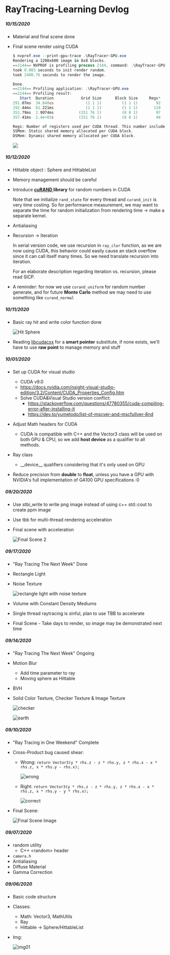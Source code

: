 # RayTracing-Learning Devlog

##### 10/15/2020

- Material and final scene done

- Final scene render using CUDA

  ```powershell
  $ nvprof.exe --print-gpu-trace .\RayTracer-GPU.exe
  Rendering a 1200x600 image in 8x8 blocks.
  ==2144== NVPROF is profiling process 2144, command: .\RayTracer-GPU.exe
  took 0.003 seconds to init render random.
  took 2400.76 seconds to render the image.
  
  Done.
  ==2144== Profiling application: .\RayTracer-GPU.exe
  ==2144== Profiling result:
     Start  Duration            Grid Size      Block Size     Regs*    SSMem*    DSMem*           Device   Context    Stream        Unified Memory  Virtual Address  Name
  291.07ms  34.848us              (1 1 1)         (1 1 1)        92        0B        0B  GeForce GTX 107         1         7                     -                -  rand_init(curandStateXORWOW*) [107]
  292.44ms  61.221ms              (1 1 1)         (1 1 1)       119        0B        0B  GeForce GTX 107         1         7                     -                -  create_world(Hittable**, Hittable**, Camera**, int, int, curandStateXORWOW*) [120]
  353.79ms  2.9074ms           (151 76 1)         (8 8 1)        97        0B        0B  GeForce GTX 107         1         7                     -                -  render_init(int, int, curandStateXORWOW*) [127]
  357.41ms  2.4e+03s           (151 76 1)         (8 8 1)        48        0B        0B  GeForce GTX 107         1         7                     -                -  render(Vector3*, int, int, int, Camera**, Hittable**, curandStateXORWOW*) [138] 
  
  Regs: Number of registers used per CUDA thread. This number includes registers used internally by the CUDA driver and/or tools and can be more than what the compiler shows.
  SSMem: Static shared memory allocated per CUDA block.
  DSMem: Dynamic shared memory allocated per CUDA block.
  ```

  ![](./img/img_final_scene_cuda.png)



##### 10/12/2020

- Hittable object : Sphere and HittableList

- Memory management should be careful

- Introduce **[cuRAND ](https://docs.nvidia.com/cuda/curand/index.html)library** for random numbers in CUDA

  Note that we initialize `rand_state` for every thread and `curand_init` is very time costing. So for performance measurement, we may want to separate the time for random initialization from rendering time -> make a separate kernel.

- Antialiasing

- Recursion -> Iteration

  In serial version code, we use recursion in `ray_clor` function, as we are now using CUDA, this behavior could easily cause an stack overflow since it can call itself many times. So we need translate recursion into iteration. 

  For an elaborate description regarding iteration vs. recursion, please read SICP.

- A reminder: for now we use `curand_uniform` for random number generate, and for future **Monte Carlo** method we may need to use something like `curand_normal`

  

##### 10/11/2020

- Basic ray hit and write color function done

  ![Hit Sphere](./img/hit_sphere_cuda.png)

- Reading [libcudacxx]() for a **smart pointer** substitute, if none exists, we'll have to use **raw point** to manage memory and stuff





##### 10/01/2020

- Set up CUDA for visual studio
  - CUDA v9.0
  - https://docs.nvidia.com/nsight-visual-studio-edition/3.2/Content/CUDA_Properties_Config.htm
  - Solve CUDA&Visual Studio version conflict: 
    - https://stackoverflow.com/questions/47780355/cuda-compiling-error-after-installing-it
    - https://dev.to/yumetodo/list-of-mscver-and-mscfullver-8nd
  
- Adjust Math headers for CUDA
  
  - CUDA is compatible with C++ and the Vector3 class will be used on both GPU & CPU, so we add **host device** as a qualifier to all methods.
  
- Ray class 

  - \_\_device\_\_ qualifiers considering that it's only used on GPU

- Reduce precision from **double** to **float**, unless you have a GPU with NVIDIA's full implementation of GA100 GPU specifications :0

  



##### 09/20/2020

- Use stbi_write to write png image instead of using c++ std::cout to create ppm image

- Use tbb for multi-thread rendering acceleration

- Final scene with acceleration

  ![Final Scene 2](./img/final_scene_parallel.png)





##### 09/17/2020

- "Ray Tracing The Next Week" Done
- Rectangle Light

- Noise Texture

  ![rectangle light with noise texture](./img/img_rectangle_light.png)

- Volume with Constant Density Mediums

- Single thread raytracing is sinful, plan to use TBB to accelerate

- Final Scene - Take days to render, so image may be demonstrated next time




##### 09/14/2020

- "Ray Tracing The Next Week" Ongoing

- Motion Blur

  - Add time parameter to ray
  - Moving sphere as Hittable

- BVH

- Solid Color Texture, Checker Texture & Image Texture

  ![checker](./img/img_checker_two_spheres.png)

  ![earth](./img/img_earth.png)



##### 09/10/2020

- "Ray Tracing in One Weekend" Complete

- Cross-Product bug caused shear:

  - Wrong: `return Vector3(y * rhs.z - z * rhs.y, z * rhs.x - x * rhs.z, x * rhs.y - rhs.x);`

    ![wrong](./img/img_7_7_7.png)

  - Right: `return Vector3(y * rhs.z - z * rhs.y, z * rhs.x - x * rhs.z, x * rhs.y - y * rhs.x);`

    ![correct](./img/img_7_7_7_correct.png)

- Final Scene:

  ![Final Scene Image](./img/img_final_scene.png)





##### 09/07/2020

- random utility
	- C++ \<random\> header 
- `camera.h `
- Antialiasing
- Diffuse Material
- Gamma Correction 



##### 09/06/2020

- Basic code structure 

- Classes:

  - Math: Vector3, MathUtils
  - Ray
  - Hittable -> Sphere/HittableList

- Img:

  ![img01](./img/img01.png)